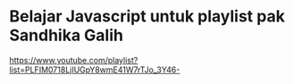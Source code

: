 # Belajar Javascript untuk playlist pak Sandhika Galih
https://www.youtube.com/playlist?list=PLFIM0718LjIUGpY8wmE41W7rTJo_3Y46-
